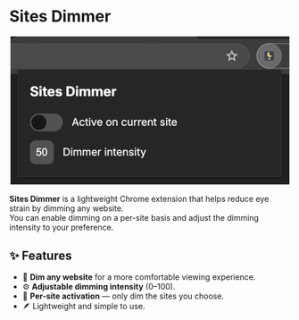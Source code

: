 # Sites Dimmer

<p align="center">
  <img src="assets/screenshot.png" alt="Sites Dimmer Screenshot" width="500">
</p>

**Sites Dimmer** is a lightweight Chrome extension that helps reduce eye strain by dimming any website.  
You can enable dimming on a per-site basis and adjust the dimming intensity to your preference.

## ✨ Features

- 🌙 **Dim any website** for a more comfortable viewing experience.
- ⚙️ **Adjustable dimming intensity** (0–100).
- 📍 **Per-site activation** — only dim the sites you choose.
- 🪶 Lightweight and simple to use.
